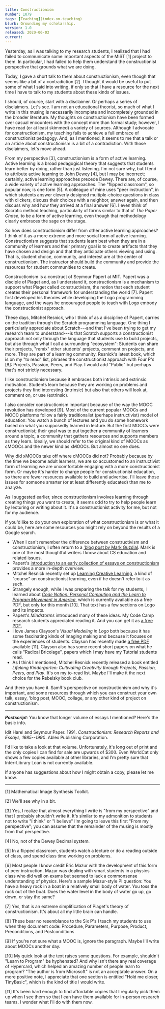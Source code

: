 ```yaml
---
title: Constructionism
number: 1079
tags: [Teaching](index-on-teaching)
blurb: Grounding my scholarship.
version: 1.0
released: 2020-06-03
current: 
---
```

Yesterday, as I was talking to my research students, I realized
that I had failed to communicate some important aspects of the MIST
[1] project to them.  In particular, I had failed to help them
understand the constructionist perspective that grounds what we are
doing.

Today, I gave a short talk to them about constructionism, even though
that seems like a bit of a contradiction [2].  I thought it would be
useful to put some of what I said into writing, if only so that I have
a resource for the next time I have to talk to my students about these
kinds of issues.

I should, of course, start with a disclaimer.  Or perhaps a series of
disclaimers.  Let's see.  I am not an educational theorist, so much of
what I write in this musing is necessarily incomplete and incompletely
grounded in the broader literature.  My thoughts on constructionism have
been formed over casual encounters with the concept more than formal study;
however, I have read (or at least skimmed) a variety of sources.  Although
I advocate for constructionism, my teaching fails to achieve a full
embrace of constructionist pedagogy.  And, as I mentioned, it seems to
me that a talk or an article about constructionism is a bit of a
contradiction.  With those disclaimers, let's move ahead.

From my perspective [3], constructionism is a form of active learning.
Active learning is a broad pedagogical theory that suggests that
students learn better by doing, rather than just listening.  I'm
not sure why, but I tend to attribute active learning to John Dewey
[4], but I may be incorrect; certainly, active learning approaches
precede Dewey.  There are, of course, a wide variety of active
learning approaches.  The "flipped classroom", so popular now, is
one form [5].  A colleague of mine uses "peer instruction", in which
students answer cleverly designed multiple-choice questions in class
with clickers, discuss their choices with a neighbor, answer again,
and then discuss why and how they arrived at a final answer [6].
I even think of Socratic method teaching, particularly of forms
similar to that of _The Paper Chase_, to be a form of active learning,
even though that methodology clearly embraces the sage on the stage.

So how does constructionism differ from other active learning
approaches?  I think of it as a more extreme and more social form
of active learning.  Constructionism suggests that students learn
best when they are in a community of learners and their primary
goal is to create artifacts that they have chosen and design and
that they anticipate others viewing and using.  That is, student
choice, community, and interest are at the center of constructionism.
The instructor should build the community and provide the resources
for student communities to create.

Constructionism is a construct of Seymour Papert at MIT.  Papert was
a disciple of Piaget and, as I understand it, constructionism is a
mechanism to support what Piaget called constructivism, the notion
that each student creates their personal framework for understanding the
world [7].  Papert first developed his theories while developing the
Logo programming language, and the ways he encouraged people to teach
with Logo embody the constructionist approach.

These days, Mitchel Resnick, who I think of as a discipline of
Papert, carries on the tradition through the Scratch programming
language.  One thing I particularly appreciate about Scratch---and
that I've been trying to get my research team to understand---is
that Scratch supports a constructionist approach not only through
the language that students use to build projects, but also through
what I call a surrounding "ecosystem": Students can share their
projects, "remix" other students' projects, comment on projects,
and more.  They are part of a learning community.  Resnick's latest
book, which is on my "to read" list, phrases the constructionist
approach with Four P's [8]: Projects, Passion, Peers, and Play.
I would add "Public" but perhaps that's not strictly necessary.

I like constructionism because it embraces both intrinsic and
extrinsic motivation.  Students learn because they are working on
problems and projects they find interesting (intrinsic) but also
that others will look at, comment on, or use (extrinsic). 

I also consider constructionism important because of the way the
MOOC revolution has developed [9].  Most of the current popular
MOOCs and MOOC platforms follow a fairly traditionalist (perhaps
instructivist) model of education: You watch a bunch of lectures
and you do some homework based on what you supposedly learned in
lecture.  But the first MOOCs were constructionist; their goal was
to put together a community of learners around a topic, a community
that gathers resources and supports members as they learn.  Ideally,
we should refer to the original kind of MOOCs as cMOOCs and the
newer kind as xMOOCs.  But almost no one does.

Why did xMOOCs take off where cMOOCs did not?  Probably because by
the time we become adult learners, we are so accustomed to an
instructivist form of learning we are uncomfortable engaging with
a more constructionist form.  Or maybe it's harder to charge people
for constructionist education, so there are fewer resources available
to build and advertise.  I'll leave those issues for someone smarter
(or at least differently educated) than me to analyze.

As I suggested earlier, since constructionism involves learning
through creating things you want to create, it seems odd to try
to help people learn by lecturing or writing about it.  It's 
a constructionist activity for me, but not for my audience.

If you'd like to do your own exploration of what constructionism is
or what it could be, here are some resources you might rely on beyond
the results of a Google search.

* When I can't remember the difference between constructivism and
constructionism, I often return to a ['blog post by Mark
Guzdial](https://computinged.wordpress.com/2018/03/19/constructivism-vs-constructivism-vs-constructionism/).  Mark is one of the most thoughtful writers
I know about CS education and related issues.
* Papert's [introduction to an early collection of essays on constructionism](http://www.papert.org/articles/SituatingConstructionism.html) provides a more in-depth overview.
* Mitchel Resnick recently set up [Learning Creative
Learning](https://learn.media.mit.edu/lcl/), a kind of "course" on
constructionist learning, even if he doesn't refer to it as such.
* Strangely enough, while I was preparing the talk for my students, I learned about [_Code Nation: Personal Computing and the Learn to Program Movement in America_](https://dl.acm.org/doi/pdf/10.1145/3368274), which is currently available as a free PDF, but only for this month [10].  That text has a few sections on Logo and its impacts.
* Papert's _Mindstorms_ introduced many of these ideas.  My Code Camp research students appreciated reading it.  And you can get it as [a free PDF](https://dl.acm.org/doi/book/10.5555/1095592).
* I love James Clayson's _Visual Modeling in Logo_ both because it has
  some fascinating kinds of imaging making and because it focuses on the
  experiences of students.  Clayson has recently made [a free PDF](https://www.academia.edu/5203649/Visual_modeling_with_Logo_a_structured_approach_to_seeing?auto=download)
  available [11].  Clayson also has some recent short papers on
  what he calls "Radical Bricolage", papers which I may have my Tutorial
  students read.
* As I think I mentioned, Mitchel Resnick recently released a book
  entitled _Lifelong Kindergarten: Cultivating Creativity through Projects, Passion, Peers, and Play_.  It's on my to-read list.  Maybe I'll make it the
  next choice for the Rebelsky book club.

And there you have it.  SamR's perspective on constructionism and
why it's important, and some resources through which you can construct
your own talk, essay, 'blog post, MOOC, collage, or any other kind
of project on constructionism.

---

**_Postscript_**: You know that longer volume of essays I mentioned?  Here's
the basic info.

Idit Harel and Seymour Paper.  1991.  _Constructionism: Research Reports
and Essays, 1985--1990_.  Ablex Publishing Corporation.

I'd like to take a look at that volume.  Unfortunately, it's long
out of print and the only copies I can find for sale are upwards
of $300.  Even WorldCat only shows a few copies available at other
libraries, and I'm pretty sure that Inter-Library Loan is not
currently available.

If anyone has suggestions about how I might obtain a copy, please
let me know.

---

[1] Mathematical Image Synthesis Toolkit.

[2] We'll see why in a bit.

[3] Yes, I realize that almost everything I write is "from my
perspective" and that I probably shouldn't write it.  It's similar
to my admonition to students not to write "I think" or "I believe"
I'm going to leave this first "From my perspective"; you can assume
that the remainder of the musing is mostly from that perspective.

[4] No, not of the Dewey Decimal system.

[5] In a flipped classroom, students watch a lecture or do a reading
outside of class, and spend class time working on problems.

[6] Most people I know credit Eric Mazur with the development of this
form of peer instruction.  Mazur was dealing with smart students in a
physics class who did well on exams but seemed to lack a commonsense
understanding of physics.  Here's a sample Mazur-style PI question:
You have a heavy rock in a boat in a relatively small body of water.
You toss the rock out of the boat.  Does the water level in the body
of water go up, go down, or stay the same?

[7] Yes, that is an extreme simplification of Piaget's theory of
constructionism.  It's about all my little brain can handle.

[8] These bear no resemblance to the Six P's I teach my students
to use when they document code: Procedure, Parameters, Purpose,
Product, Preconditions, and Postconditions.

[9] If you're not sure what a MOOC is, ignore the paragraph.  Maybe I'll
write about MOOCs another day.

[10] My quick look at the text raises some questions.  For example,
shouldn't "Learn to Program" be hyphenated?  And why isn't there any
real coverage of Hypercard, which helped an amazing number of people
learn to program?  "The author is from Microsoft" is not an acceptable
answer.  On a more positive note, I appreciate that one section is
entitled "Hold me closer, TinyBasic", which is the kind of title I 
would write.

[11] It's been hard enough to find affordable copies that I regularly
pick them up when I see them so that I can have them available for
in-person research teams.  I wonder what I'll do with them now.
